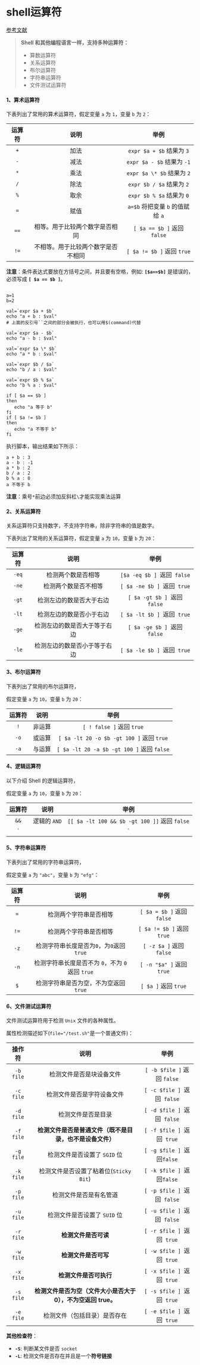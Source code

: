 # shell运算符


<!--more-->

[参考文献](https://www.runoob.com/linux/linux-shell-basic-operators.html)

> **Shell 和其他编程语言一样，支持多种运算符：**
>
> - 算数运算符
> - 关系运算符
> - 布尔运算符
> - 字符串运算符
> - 文件测试运算符

#### 1、算术运算符

下表列出了常用的算术运算符，假定变量 `a` 为 `1`，变量 `b` 为 `2`：

| 运算符 |                说明                |               举例               |
| :----: | :--------------------------------: | :------------------------------: |
|  `+`   |                加法                |    `expr $a + $b` 结果为 `3`     |
|  `-`   |                减法                |    `expr $a - $b` 结果为 `-1`    |
|  `*`   |                乘法                |   `expr $a \* $b` 结果为  `2`    |
|  `/`   |                除法                |    `expr $b / $a` 结果为 `2`     |
|  `%`   |                取余                |    `expr $b % $a` 结果为 `0`     |
|  `=`   |                赋值                | `a=$b` 将把变量 `b` 的值赋给 `a` |
|  `==`  |   相等。用于比较两个数字是否相同   |   `[ $a == $b ]` 返回 `false`    |
|  `!=`  | 不相等。用于比较两个数字是否不相同 |    `[ $a != $b ]` 返回 `true`    |

**注意**：条件表达式要放在方括号之间，并且要有空格，例如: **`[$a==$b]`** 是错误的，必须写成 **`[ $a == $b ]`**。

```shell

a=1
b=2

val=`expr $a + $b`
echo "a + b : $val"
# 上面的反引号``之间的部分会被执行，也可以用$(command)代替

val=`expr $a - $b`
echo "a - b : $val"

val=`expr $a \* $b`
echo "a * b : $val"

val=`expr $b / $a`
echo "b / a : $val"

val=`expr $b % $a`
echo "b % a : $val"

if [ $a == $b ]
then
   echo "a 等于 b"
fi
if [ $a != $b ]
then
   echo "a 不等于 b"
fi
```

执行脚本，输出结果如下所示：

```shell
a + b : 3
a - b : -1
a * b : 2
b / a : 2
b % a : 0
a 不等于 b
```

**注意**：乘号`*`前边必须加反斜杠`\`才能实现乘法运算

#### 2、关系运算符

关系运算符只支持数字，不支持字符串，除非字符串的值是数字。

下表列出了常用的关系运算符，假定变量 `a` 为 `10`，变量 `b` 为 `20`：

| 运算符 |             说明             |             举例             |
| :----: | :--------------------------: | :--------------------------: |
| `-eq`  |      检测两个数是否相等      | `[$a -eq $b ] `返回` false`  |
| `-ne`  |     检测两个数是否不相等     | `[ $a -ne $b ] `返回` true`  |
| `-gt`  |   检测左边的数是否大于右边   | `[ $a -gt $b ] `返回` false` |
| `-lt`  |   检测左边的数是否小于右边   | `[ $a -lt $b ] `返回` true`  |
| `-ge`  | 检测左边的数是否大于等于右边 | `[ $a -ge $b ] `返回` false` |
| `-le`  | 检测左边的数是否小于等于右边 | `[ $a -le $b ] `返回` true`  |

#### 3、布尔运算符

下表列出了常用的布尔运算符，

假定变量 `a` 为 `10`，变量 `b` 为 `20`：

| 运算符 |  说明  |                    举例                    |
| :----: | :----: | :----------------------------------------: |
|  `!`   | 非运算 |         `[ ! false ]` 返回 `true`          |
|  `-o`  | 或运算 | `[ $a -lt 20 -o $b -gt 100 ]` 返回 `true`  |
|  `-a`  | 与运算 | `[ $a -lt 20 -a $b -gt 100 ]` 返回 `false` |

#### 4、逻辑运算符

以下介绍 Shell 的逻辑运算符，

假定变量 `a` 为 `10`，变量 `b` 为 `20`：

| 运算符 |     说明     |                     举例                      |
| :----: | :----------: | :-------------------------------------------: |
|  `&&`  | 逻辑的 `AND` | `[[ $a -lt 100 && $b -gt 100 ]]` 返回 `false` |
|  `||`  | 逻辑的 `OR`  | `[[ $a -lt 100 || $b -gt 100 ]]` 返回 `true`  |

#### 5、字符串运算符

下表列出了常用的字符串运算符，

假定变量 `a` 为 `"abc"`，变量 `b` 为 `"efg"`：

| 运算符 |                       说明                       |            举例            |
| :----: | :----------------------------------------------: | :------------------------: |
|  `=`   |              检测两个字符串是否相等              | `[ $a = $b ]` 返回 `false` |
|  `!=`  |              检测两个字符串是否相等              | `[ $a != $b ]` 返回 `true` |
|  `-z`  |    检测字符串长度是否为`0`，为`0`返回 `true`     |  `[ -z $a ]` 返回 `false`  |
|  `-n`  | 检测字符串长度是否不为 `0`，不为 `0` 返回 `true` | `[ -n "$a" ]` 返回 `true`  |
|  `$`   |      检测字符串是否为空，不为空返回 `true`       |    `[ $a ]` 返回 `true`    |

#### 6、文件测试运算符

文件测试运算符用于检测 `Unix` 文件的各种属性。

属性检测描述如下(`file="/test.sh"`是一个普通文件)：

|  操作符   |                             说明                             |            举例             |
| :-------: | :----------------------------------------------------------: | :-------------------------: |
| `-b file` |                   检测文件是否是块设备文件                   | `[ -b $file ]` 返回 `false` |
| `-c file` |                  检测文件是否是字符设备文件                  | `[ -c $file ] `返回` false` |
| `-d file` |                      检测文件是否是目录                      | `[ -d $file ] `返回` false` |
| `-f file` |   **检测文件是否是普通文件（既不是目录，也不是设备文件）**   | `[ -f $file ] `返回` true`  |
| `-g file` |                 检测文件是否设置了 `SGID` 位                 | `[ -g $file ] `返回`false`  |
| `-k file` |            检测文件是否设置了粘着位(`Sticky Bit`)            | `[ -k $file ] `返回`false`  |
| `-p file` |                    检测文件是否是有名管道                    | `[ -p $file ] `返回` false` |
| `-u file` |                 检测文件是否设置了 `SUID` 位                 | `[ -u $file ] `返回` false` |
| `-r file` |                     **检测文件是否可读**                     | `[ -r $file ] `返回` true`  |
| `-w file` |                     **检测文件是否可写**                     | `[ -w $file ] `返回` true`  |
| `-x file` |                    **检测文件是否可执行**                    | `[ -x $file ] `返回` true`  |
| `-s file` | **检测文件是否为空（文件大小是否大于0），不为空返回 true。** | `[ -s $file ] `返回` true`  |
| `-e file` |                 检测文件（包括目录）是否存在                 | `[ -e $file ] `返回` true`  |

**其他检查符**：

- **`-S`**: 判断某文件是否 `socket`
- **`-L`**: 检测文件是否存在并且是一个**符号链接**
